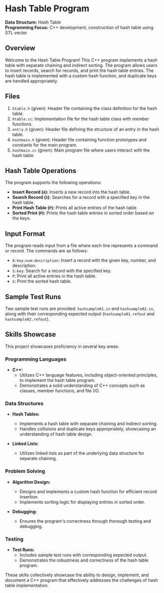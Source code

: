 # Hash Table Program

**Data Structure:**  Hash Table <BR>
**Programming Focus:** C++ development, construction of hash table using STL vector

## Overview

Welcome to the Hash Table Program! This C++ program implements a hash table with separate chaining and indirect sorting. The program allows users to insert records, search for records, and print the hash table entries. The hash table is implemented with a custom hash function, and duplicate keys are handled appropriately.

## Files

1. `htable.h` (given): Header file containing the class definition for the hash table.
2. `htable.cc`: Implementation file for the hash table class with member functions.
3. `entry.h` (given): Header file defining the structure of an entry in the hash table.
4. `hashmain.h` (given): Header file containing function prototypes and constants for the main program.
5. `hashmain.cc` (given): Main program file where users interact with the hash table.

## Hash Table Operations

The program supports the following operations:

- **Insert Record (`A`):** Inserts a new record into the hash table.
- **Search Record (`S`):** Searches for a record with a specified key in the hash table.
- **Print Hash Table (`P`):** Prints all active entries of the hash table.
- **Sorted Print (`P`):** Prints the hash table entries in sorted order based on the keys.

## Input Format

The program reads input from a file where each line represents a command or record. The commands are as follows:

- `A:key:num:description`: Insert a record with the given key, number, and description.
- `S:key`: Search for a record with the specified key.
- `P`: Print all active entries in the hash table.
- `S`: Print the sorted hash table.

## Sample Test Runs

Two sample test runs are provided: `hashsample01.in` and `hashsample02.in`, along with their corresponding expected output (`hashsample01.refout` and `hashsample02.refout`).

## Skills Showcase

This project showcases proficiency in several key areas:

### Programming Languages

- **C++:**
  - Utilizes C++ language features, including object-oriented principles, to implement the hash table program.
  - Demonstrates a solid understanding of C++ concepts such as classes, member functions, and file I/O.

### Data Structures

- **Hash Tables:**
  - Implements a hash table with separate chaining and indirect sorting.
  - Handles collisions and duplicate keys appropriately, showcasing an understanding of hash table design.

- **Linked Lists:**
  - Utilizes linked lists as part of the underlying data structure for separate chaining.

### Problem Solving

- **Algorithm Design:**
  - Designs and implements a custom hash function for efficient record insertion.
  - Implements sorting logic for displaying entries in sorted order.

- **Debugging:**
  - Ensures the program's correctness through thorough testing and debugging.

### Testing

- **Test Runs:**
  - Includes sample test runs with corresponding expected output.
  - Demonstrates the robustness and correctness of the hash table program.

These skills collectively showcase the ability to design, implement, and document a C++ program that effectively addresses the challenges of hash table implementation.

